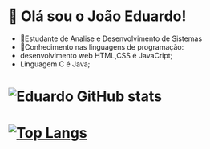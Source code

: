 # 👋 Olá sou o João Eduardo!
- 👾Estudante de Analise e Desenvolvimento de Sistemas
- 🚀Conhecimento nas linguagens de programação:
- desenvolvimento web HTML,CSS é JavaCript;
- Linguagem C é Java;
# ![Eduardo GitHub stats](https://github-readme-stats.vercel.app/api?username=JoaoEduardo882&show_icons=true&theme=dark) 
# [![Top Langs](https://github-readme-stats.vercel.app/api/top-langs/?username=JoaoEduardo882)](https://github.com/JoaoEduardo882/github-readme-stats)


